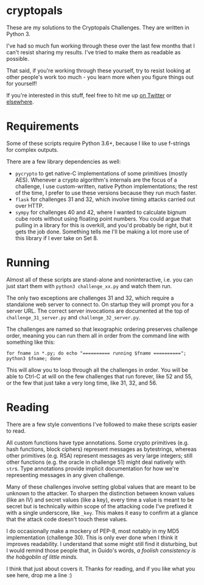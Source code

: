 # cryptopals

These are my solutions to the Cryptopals Challenges. They are written in Python 3.

I've had so much fun working through these over the last few months that I can't resist sharing my results. I've tried to make them as readable as possible.

That said, if you're working through these yourself, try to resist looking at other people's work too much - you learn more when you figure things out for yourself!

If you're interested in this stuff, feel free to hit me up [on Twitter](https://twitter.com/elisohl) or [elsewhere](https://eli.sohl.com/contact).


# Requirements

Some of these scripts require Python 3.6+, because I like to use f-strings for complex outputs.

There are a few library dependencies as well:

* `pycrypto` to get native-C implementations of some primitives (mostly AES). Whenever a crypto algorithm's internals are the focus of a challenge, I use custom-written, native Python implementations; the rest of the time, I prefer to use these versions because they run much faster.
* `flask` for challenges 31 and 32, which involve timing attacks carried out over HTTP.
* `sympy` for challenges 40 and 42, where I wanted to calculate bignum cube roots without using floating point numbers. You could argue that pulling in a library for this is overkill, and you'd probably be right, but it gets the job done. Something tells me I'll be making a lot more use of this library if I ever take on Set 8.


# Running

Almost all of these scripts are stand-alone and noninteractive, i.e. you can just start them with `python3 challenge_xx.py` and watch them run.

The only two exceptions are challenges 31 and 32, which require a standalone web server to connect to. On startup they will prompt you for a server URL. The correct server invocations are documented at the top of `challenge_31_server.py` and `challenge_32_server.py`.

The challenges are named so that lexographic ordering preserves challenge order, meaning you can run them all in order from the command line with something like this:

`for fname in *.py; do echo "========== running $fname =========="; python3 $fname; done`

This will allow you to loop through all the challenges in order. You will be able to Ctrl-C at will on the few challenges that run forever, like 52 and 55, or the few that just take a very long time, like 31, 32, and 56.


# Reading

There are a few style conventions I've followed to make these scripts easier to read.

All custom functions have type annotations. Some crypto primitives (e.g. hash functions, block ciphers) represent messages as bytestrings, whereas other primitives (e.g. RSA) represent messages as very large integers; still other functions (e.g. the oracle in challenge 51) might deal natively with `str`s. Type annotations provide implicit documentation for how we're representing messages in any given challenge.

Many of these challenges involve setting global values that are meant to be unknown to the attacker. To sharpen the distinction between known values (like an IV) and secret values (like a key), every time a value is meant to be secret but is technically within scope of the attacking code I've prefixed it with a single underscore, like `_key`. This makes it easy to confirm at a glance that the attack code doesn't touch these values.

I do occasionally make a mockery of PEP-8, most notably in my MD5 implementation (challenge 30). This is only ever done when I think it improves readability. I understand that some might still find it disturbing, but I would remind those people that, in Guido's words, _a foolish consistency is the hobgoblin of little minds._

I think that just about covers it. Thanks for reading, and if you like what you see here, drop me a line :)
